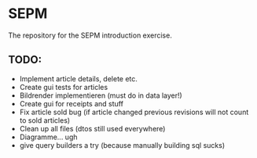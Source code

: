 # SEPM
The repository for the SEPM introduction exercise. 

## TODO:
- Implement article details, delete etc.
- Create gui tests for articles
- Bildrender implementieren (must do in data layer!)
- Create gui for receipts and stuff
- Fix article sold bug (if article changed previous revisions will not count to sold articles)
- Clean up all files (dtos still used everywhere)
- Diagramme... ugh
- give query builders a try (because manually building sql sucks)
